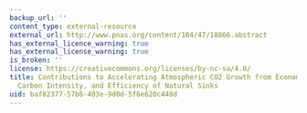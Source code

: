 ```yaml
---
backup_url: ''
content_type: external-resource
external_url: http://www.pnas.org/content/104/47/18866.abstract
has_external_licence_warning: true
has_external_license_warning: true
is_broken: ''
license: https://creativecommons.org/licenses/by-nc-sa/4.0/
title: Contributions to Accelerating Atmospheric CO2 Growth from Economic Activity,
  Carbon Intensity, and Efficiency of Natural Sinks
uid: baf82377-57b6-403e-9d0d-5f6e620c448d
---
```

